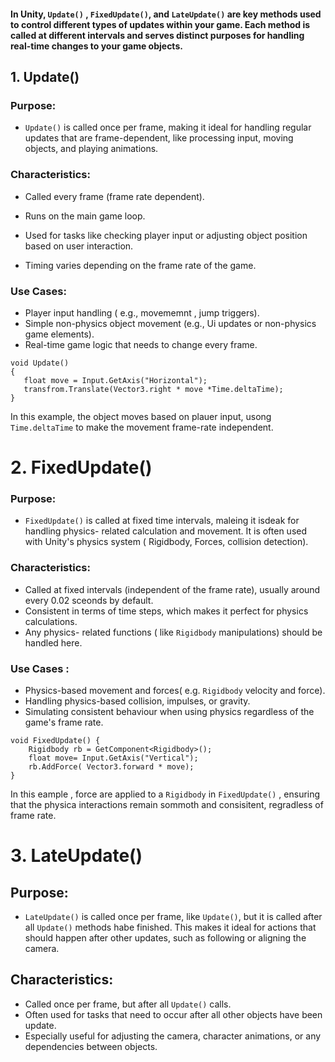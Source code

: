 #### In Unity, `Update()` , `FixedUpdate()`, and `LateUpdate()` are key methods used to  control different types of updates within your game. Each method is called at different intervals and serves distinct purposes for handling real-time changes to your game objects.


## 1. Update()

### Purpose:

 * `Update()` is called once per frame, making it ideal for handling regular updates that are frame-dependent, like processing input, moving objects, and playing animations.

 ### Characteristics:

 * Called every frame (frame rate dependent).
 * Runs on the main game loop.
 * Used for tasks like checking player input or adjusting object position based on user interaction.

 * Timing varies depending on the frame rate of the game.

 ### Use Cases:

 * Player input handling ( e.g., movememnt , jump triggers).
 * Simple non-physics object movement (e.g., Ui updates or non-physics game elements).
 * Real-time game logic that needs to change every frame.

 ```Csharp
void Update()
{
    float move = Input.GetAxis("Horizontal");
    transfrom.Translate(Vector3.right * move *Time.deltaTime);
}

```

In this example, the object moves based on plauer input, usong `Time.deltaTime` to make the movement frame-rate independent.


# 2. FixedUpdate()

### Purpose:

* `FixedUpdate()` is called at fixed time intervals, maleing it isdeak for handling physics- related calculation and movement. It is often used with Unity's physics system ( Rigidbody, Forces, collision detection). 

### Characteristics:

* Called at fixed intervals (independent of the frame rate), usually around every 0.02 sceonds by default.
* Consistent in terms of time steps, which makes it perfect for physics calculations.
* Any physics- related functions ( like `Rigidbody` manipulations) should be handled here.

### Use Cases :
* Physics-based movement and forces( e.g. `Rigidbody` velocity and force).
* Handling physics-based collision, impulses, or gravity.
* Simulating consistent behaviour when using physics regardless of the game's frame rate.

``` Csharp
void FixedUpdate() {
    Rigidbody rb = GetComponent<Rigidbody>();
    float move= Input.GetAxis("Vertical");
    rb.AddForce( Vector3.forward * move);
}
```

In this eample , force are applied to a `Rigidbody` in `FixedUpdate()` ,  ensuring that the physica interactions remain sommoth and consisitent, regradless of frame rate.


# 3. LateUpdate()

## Purpose:

* `LateUpdate()` is called once per frame, like `Update()`, but it is called after all `Update()` methods habe finished. This makes it ideal for actions that should happen after other updates, such as following or aligning the camera.

## Characteristics:
* Called once per frame, but after all `Update()` calls.
* Often used for tasks that need to occur after all other objects have been update.
* Especially useful for adjusting the camera, character animations, or any dependencies between objects.







